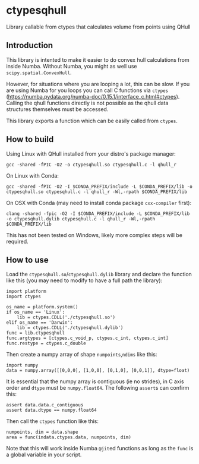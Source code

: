 # ctypesqhull
Library callable from ctypes that calculates volume from points using QHull

## Introduction

This library is intented to make it easier to do convex hull calculations
from inside Numba. Without Numba, you might as well use `scipy.spatial.ConvexHull`.

However, for situations where you are looping a lot, this can be slow. If you are using
Numba for you loops you can call C functions via `ctypes` (https://numba.pydata.org/numba-doc/0.15.1/interface_c.html#ctypes). Calling the qhull functions
directly is not possible as the qhull data structures themselves must be accessed.

This library exports a function which can be easily called from `ctypes`. 

## How to build

Using Linux with QHull installed from your distro's package manager:

```
gcc -shared -fPIC -O2 -o ctypesqhull.so ctypesqhull.c -l qhull_r
```

On Linux with Conda:
```
gcc -shared -fPIC -O2 -I $CONDA_PREFIX/include -L $CONDA_PREFIX/lib -o ctypesqhull.so ctypesqhull.c -l qhull_r -Wl,-rpath $CONDA_PREFIX/lib
```

On OSX with Conda (may need to install conda package `cxx-compiler` first):
```
clang -shared -fpic -O2 -I $CONDA_PREFIX/include -L $CONDA_PREFIX/lib -o ctypesqhull.dylib ctypesqhull.c -l qhull_r -Wl,-rpath $CONDA_PREFIX/lib
```

This has not been tested on Windows, likely more complex steps will be required.

## How to use

Load the `ctypesqhull.so`/`ctypesqhull.dylib` library and declare the function like this (you may need to modify to have a full path the library):

```
import platform
import ctypes

os_name = platform.system()
if os_name == 'Linux':
    lib = ctypes.CDLL('./ctypesqhull.so')
elif os_name == 'Darwin':
    lib = ctypes.CDLL('./ctypesqhull.dylib')
func = lib.ctypesqhull
func.argtypes = [ctypes.c_void_p, ctypes.c_int, ctypes.c_int]
func.restype = ctypes.c_double
```

Then create a numpy array of shape `numpoints`,`ndims` like this:

```
import numpy
data = numpy.array([[0,0,0], [1,0,0], [0,1,0], [0,0,1]], dtype=float)
```

It is essential that the numpy array is contiguous (ie no strides), in C axis order and `dtype` must be `numpy.float64`. The following `assert`s
can confirm this:

```
assert data.data.c_contiguous
assert data.dtype == numpy.float64
```

Then call the `ctypes` function like this:

```
numpoints, dim = data.shape
area = func(indata.ctypes.data, numpoints, dim)
```

Note that this will work inside Numba `@jit`ed functions as long as the `func` is a global variable in your script.
